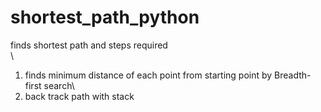# shortest_path_python

finds shortest path and steps required\
\
1. finds minimum distance of each point from starting point by Breadth-first search\
2. back track path with stack
